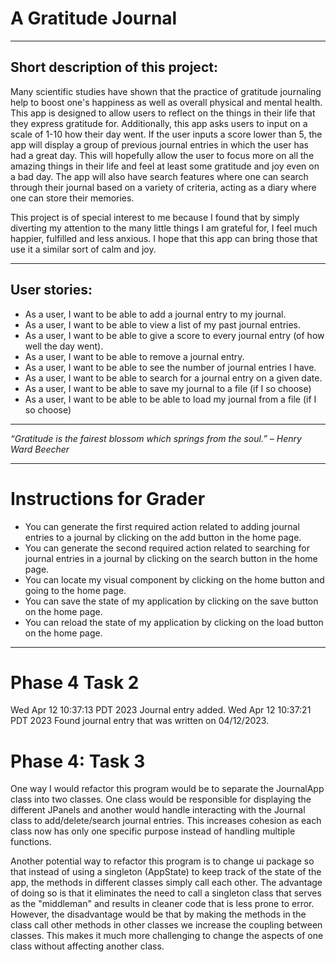 # A Gratitude Journal
_____________________________________________________________________________________
## Short description of this project:

Many scientific studies have shown that the practice of gratitude journaling
help to boost one's happiness as well as overall physical and mental health.
This app is designed to allow users to reflect on the things in their life
that they express gratitude for. Additionally, this app asks users to input
on a scale of 1-10 how their day went. If the user inputs a score lower than 5,
the app will display a group of previous journal entries in which the user has
had a great day. This will hopefully allow the user to focus more on all the
amazing things in their life and feel at least some gratitude and joy even on a
bad day. The app will also have search features where one can search through
their journal based on a variety of criteria, acting as a diary where one can
store their memories.

This project is of special interest to me because I found that by simply
diverting my attention to the many little things I am grateful for, I feel
much happier, fulfilled and less anxious. I hope that this app can
bring those that use it a similar sort of calm and joy.

_____________________________________________________________________________________
## User stories:
- As a user, I want to be able to add a journal entry to my journal.
- As a user, I want to be able to view a list of my past journal entries.
- As a user, I want to be able to give a score to every journal entry (of how well the day went).
- As a user, I want to be able to remove a journal entry.
- As a user, I want to be able to see the number of journal entries I have.
- As a user, I want to be able to search for a journal entry on a given date.
- As a user, I want to be able to save my journal to a file (if I so choose)
- As a user, I want to be able to be able to load my journal from a file (if I so choose)

_____________________________________________________________________________________
*“Gratitude is the fairest blossom which springs from the soul.” – Henry Ward Beecher*

-------------------------------------------------------------------------------------
# Instructions for Grader

- You can generate the first required action related to adding journal entries to a journal by
  clicking on the add button in the home page.
- You can generate the second required action related to searching for journal entries in a journal
  by clicking on the search button in the home page.
- You can locate my visual component by clicking on the home button and going to the home page.
- You can save the state of my application by clicking on the save button on the home page.
- You can reload the state of my application by clicking on the load button on the home page.

-------------------------------------------------------------------------------------
# Phase 4 Task 2

Wed Apr 12 10:37:13 PDT 2023
Journal entry added.
Wed Apr 12 10:37:21 PDT 2023
Found journal entry that was written on 04/12/2023.

# Phase 4: Task 3

One way I would refactor this program would be to separate the JournalApp class into two classes.
One class would be responsible for displaying the different JPanels and another would handle 
interacting with the Journal class to add/delete/search journal entries. This increases
cohesion as each class now has only one specific purpose instead of handling multiple functions.

Another potential way to refactor this program is to change ui package so that instead of using a
singleton (AppState) to keep track of the state of the app, the methods in different classes simply
call each other. The advantage of doing so is that it eliminates the need to call a singleton 
class that serves as the "middleman" and results in cleaner code that is less prone to error. 
However, the disadvantage would be that by making the methods in the class call other methods in
other classes we increase the coupling between classes. This makes it much more challenging
to change the aspects of one class without affecting another class.